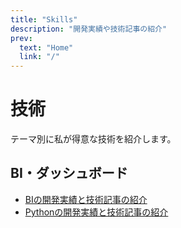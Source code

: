 ```yaml
---
title: "Skills"
description: "開発実績や技術記事の紹介"
prev:
  text: "Home"
  link: "/"
---
```


# 技術

テーマ別に私が得意な技術を紹介します。

## BI・ダッシュボード

- [BIの開発実績と技術記事の紹介](/profile/skills/bi/)
- [Pythonの開発実績と技術記事の紹介](/profile/skills/python/)
